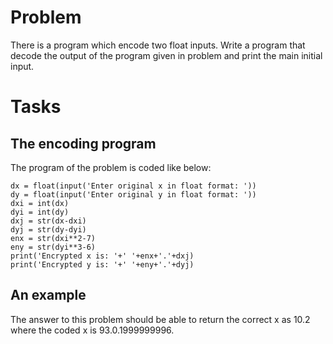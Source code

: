 # Problem
There is a program which encode two float inputs. Write a program that decode the
output of the program given in problem and print the main initial input. 
# Tasks
## The encoding program
The program of the problem is coded like below:
```
dx = float(input('Enter original x in float format: '))
dy = float(input('Enter original y in float format: '))
dxi = int(dx)
dyi = int(dy)
dxj = str(dx-dxi)
dyj = str(dy-dyi)
enx = str(dxi**2-7)
eny = str(dyi**3-6)
print('Encrypted x is: '+' '+enx+'.'+dxj)
print('Encrypted y is: '+' '+eny+'.'+dyj)
```
## An example
The answer to this problem should be able to return the correct x as 10.2
where the coded x is 93.0.1999999996.
